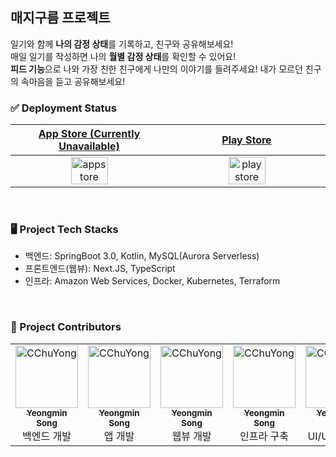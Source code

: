 ## 매지구름 프로젝트

일기와 함께 **나의 감정 상태**를 기록하고, 친구와 공유해보세요!   
매일 일기를 작성하면 나의 **월별 감정 상태**를 확인할 수 있어요!  
**피드 기능**으로 나와 가장 친한 친구에게 나만의 이야기를 들려주세요! 내가 모르던 친구의 속마음을 듣고 공유해보세요!
<br/>

### ✅ Deployment Status
<table>
    <thead>
        <tr>
            <th><a href="https://apps.apple.com/kr/app/%EB%A7%A4%EC%A7%80%EA%B5%AC%EB%A6%84/id6451067834">App Store (Currently Unavailable)</a></th>
           <th><a href="https://play.google.com/store/apps/details?id=co.bearus.magcloud">Play Store</a></th>
        </tr>
    </thead>
    <tbody>
        <tr>
             <td align="center" valign="top" width="25%">
                 <img src="https://github.com/magcloud-project/.github/assets/67673493/09bc104d-7a1b-49e6-a291-1800c974cff1" width="50%" alt="appstore" />
             </td>
            <td align="center" valign="top" width="25%">
                 <img src="https://github.com/magcloud-project/.github/assets/67673493/09836037-4893-4929-8e9e-735e7078dbd0" width="50%" alt="playstore" />
             </td>
        </tr>
    </tbody>
</table>
<br/>



### 🖥️ Project Tech Stacks
- 백엔드: SpringBoot 3.0, Kotlin, MySQL(Aurora Serverless)
- 프론트엔드(웹뷰): Next.JS, TypeScript
- 인프라: Amazon Web Services, Docker, Kubernetes, Terraform
<br/>

### 🎇 Project Contributors

<table>
    <tbody>
    <tr>
         <td align="center" valign="top" width="19%"><a href="https://github.com/cchuyong"><img src="https://avatars.githubusercontent.com/u/67673493?v=4" width="100px;" alt="CChuYong"/><br /><sub><b>Yeongmin Song</b></sub></a><br /><span>백엔드 개발</span></td>
         <td align="center" valign="top" width="19%"><a href="https://github.com/cchuyong"><img src="https://avatars.githubusercontent.com/u/67673493?v=4" width="100px;" alt="CChuYong"/><br /><sub><b>Yeongmin Song</b></sub></a><br /><span>앱 개발</span></td>
         <td align="center" valign="top" width="19%"><a href="https://github.com/cchuyong"><img src="https://avatars.githubusercontent.com/u/67673493?v=4" width="100px;" alt="CChuYong"/><br /><sub><b>Yeongmin Song</b></sub></a><br /><span>웹뷰 개발</span></td>
         <td align="center" valign="top" width="19%"><a href="https://github.com/cchuyong"><img src="https://avatars.githubusercontent.com/u/67673493?v=4" width="100px;" alt="CChuYong"/><br /><sub><b>Yeongmin Song</b></sub></a><br /><span>인프라 구축</span></td>
         <td align="center" valign="top" width="19%"><a href="https://github.com/cchuyong"><img src="https://avatars.githubusercontent.com/u/67673493?v=4" width="100px;" alt="CChuYong"/><br /><sub><b>Yeongmin Song</b></sub></a><br /><span>UI/UX 디자인</span></td>
    </tr>
    </tbody>
</table>
